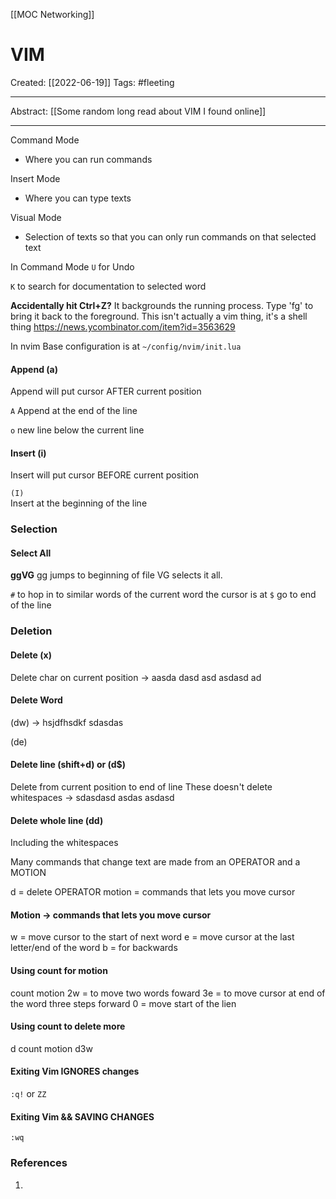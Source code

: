 [[MOC Networking]]

# VIM
Created:  [[2022-06-19]]
Tags: #fleeting 

---
Abstract:
[[Some random long read about VIM I found online]]

---
Command Mode
- Where you can run commands

Insert Mode
- Where you can type texts

Visual Mode
- Selection of texts so that you can only run commands on that selected text



In Command Mode
`U` for Undo



`K` to search for documentation to selected word


**Accidentally hit Ctrl+Z?**
It backgrounds the running process. Type 'fg' to bring it back to the foreground. This isn't actually a vim thing, it's a shell thing
https://news.ycombinator.com/item?id=3563629


In nvim
Base configuration is at `~/config/nvim/init.lua`


#### Append (a) 
Append will put cursor AFTER current position

`A`
Append at the end of the line

`o`
new line below the current line

#### Insert (i)
Insert will put cursor BEFORE current position

`(I)`  
Insert at the beginning of the line

### Selection
#### Select All
**ggVG**
gg jumps to beginning of file
VG selects it all.

`#` to hop in to similar words of the current word the cursor is at
`$` go to end of the line


### Deletion
#### Delete (x)
Delete char on current position
-> aasda dasd asd asdasd ad

#### Delete Word
(dw)
->  hsjdfhsdkf sdasdas

(de)


#### Delete line (shift+d) or (d$)
Delete from current position to end of line
These doesn't delete whitespaces
-> sdasdasd asdas asdasd


#### Delete whole line (dd) 
Including the whitespaces



Many commands that change text 
are made from an OPERATOR and a MOTION 

d = delete OPERATOR
motion = commands that lets you move cursor

#### Motion -> commands that lets you move cursor
w = move cursor to the start of next word
e = move cursor at the last letter/end of the word
b = for backwards


#### Using count for motion 
count  motion
2w = to move two words foward
3e = to move cursor at end of the word three steps forward
0 = move start of the lien

#### Using count to delete more
d  count  motion
d3w


#### Exiting Vim IGNORES changes 
`:q!`  or `ZZ`

#### Exiting Vim && SAVING CHANGES
`:wq`



    



### References
1. 